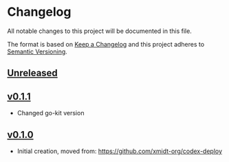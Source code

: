 # Changelog
All notable changes to this project will be documented in this file.

The format is based on [Keep a Changelog](http://keepachangelog.com/en/1.0.0/)
and this project adheres to [Semantic Versioning](http://semver.org/spec/v2.0.0.html).

## [Unreleased]

## [v0.1.1]
- Changed go-kit version

## [v0.1.0]
- Initial creation, moved from: https://github.com/xmidt-org/codex-deploy

[Unreleased]: https://github.com/xmidt-org/voynicrypto/compare/v0.1.1..HEAD
[v0.1.1]: https://github.com/xmidt-org/voynicrypto/compare/0.1.0...v0.1.1
[v0.1.0]: https://github.com/xmidt-org/voynicrypto/compare/0.0.0...v0.1.0
